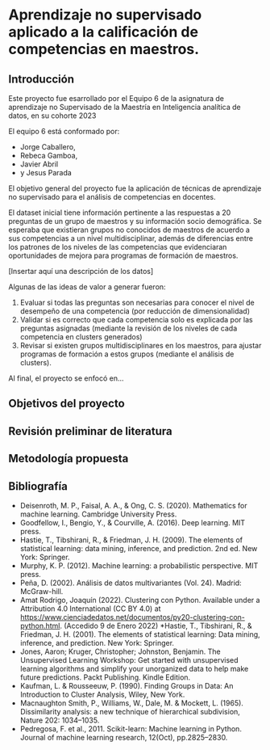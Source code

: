 # Aprendizaje no supervisado aplicado a la calificación de competencias en maestros.
## Introducción
Este proyecto fue esarrollado por el Equipo 6 de la asignatura de aprendizaje no Supervisado de la Maestría en Inteligencia analítica de datos, en su cohorte 2023

El equipo 6 está conformado por:
* Jorge Caballero,
* Rebeca Gamboa,
* Javier Abril
* y Jesus Parada

El objetivo general del proyecto fue la aplicación de técnicas de aprendizaje no supervisado para el análisis de competencias en docentes. 

El dataset inicial tiene información pertinente a las respuestas a 20 preguntas de un grupo de maestros y su información socio demográfica. Se esperaba que existieran grupos no conocidos de maestros de acuerdo a sus competencias a un nivel multidisciplinar, además de diferencias entre los patrones de los niveles de las competencias que evidenciaran oportunidades de mejora para programas de formación de maestros.

[Insertar aquí una descripción de los datos]

Algunas de las ideas de valor a generar fueron:

1. Evaluar si todas las preguntas son necesarias para conocer el nivel de desempeño de una competencia (por reducción de dimensionalidad)
2. Validar si es correcto que cada competencia solo es explicada por las preguntas asignadas (mediante la revisión de los niveles de cada competencia en clusters generados)
3. Revisar si existen grupos multidisciplinares en los maestros, para ajustar programas de formación a estos grupos (mediante el análisis de clusters).

Al final, el proyecto se enfocó en...

## Objetivos del proyecto

## Revisión preliminar de literatura

## Metodología propuesta

## Bibliografía


* Deisenroth, M. P., Faisal, A. A., & Ong, C. S. (2020). Mathematics for machine learning. Cambridge University Press.
* Goodfellow, I., Bengio, Y., & Courville, A. (2016). Deep learning. MIT press.
* Hastie, T., Tibshirani, R., & Friedman, J. H. (2009). The elements of statistical learning: data mining, inference, and prediction. 2nd ed. New York: Springer.
* Murphy, K. P. (2012). Machine learning: a probabilistic perspective. MIT press.
* Peña, D. (2002). Análisis de datos multivariantes (Vol. 24). Madrid: McGraw-hill.
* Amat Rodrigo, Joaquín (2022). Clustering con Python. Available under a Attribution 4.0 International (CC BY 4.0) at https://www.cienciadedatos.net/documentos/py20-clustering-con-python.html. (Accedido 9 de Enero 2022)
*Hastie, T., Tibshirani, R., & Friedman, J. H. (2001). The elements of statistical learning: Data mining, inference, and prediction. New York: Springer.
* Jones, Aaron; Kruger, Christopher; Johnston, Benjamin. The Unsupervised Learning Workshop: Get started with unsupervised learning algorithms and simplify your unorganized data to help make future predictions. Packt Publishing. Kindle Edition.
* Kaufman, L. & Rousseeuw, P. (1990). Finding Groups in Data: An Introduction to Cluster Analysis, Wiley, New York.
* Macnaughton Smith, P., Williams, W., Dale, M. & Mockett, L. (1965). Dissimilarity analysis: a new technique of hierarchical subdivision, Nature 202: 1034–1035.
* Pedregosa, F. et al., 2011. Scikit-learn: Machine learning in Python. Journal of machine learning research, 12(Oct), pp.2825–2830.
